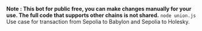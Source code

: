 **Note : This bot for public free, you can make changes manually for your use. The full code that supports other chains is not shared.**
```node union.js```
Use case for transaction from Sepolia to Babylon and Sepolia to Holesky.
